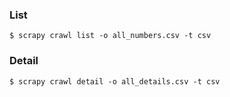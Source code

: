 
### List
`$ scrapy crawl list -o all_numbers.csv -t csv`

### Detail
`$ scrapy crawl detail -o all_details.csv -t csv`
